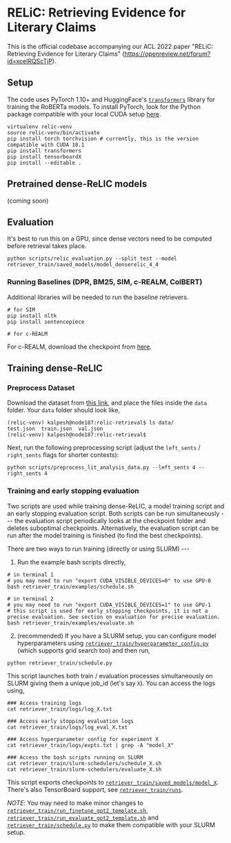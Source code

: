 # RELiC: Retrieving Evidence for Literary Claims

This is the official codebase accompanying our ACL 2022 paper "RELiC: Retrieving Evidence for Literary Claims" (https://openreview.net/forum?id=xcelRQScTjP).

## Setup

The code uses PyTorch 1.10+ and HuggingFace's [`transformers`](https://github.com/huggingface/transformers) library for training the RoBERTa models. To install PyTorch, look for the Python package compatible with your local CUDA setup [here](https://pytorch.org).

```
virtualenv relic-venv
source relic-venv/bin/activate
pip install torch torchvision # currently, this is the version compatible with CUDA 10.1
pip install transformers
pip install tensorboardX
pip install --editable .
```

## Pretrained dense-ReLIC models

(coming soon)


## Evaluation

It's best to run this on a GPU, since dense vectors need to be computed before retrieval takes place.

```
python scripts/relic_evaluation.py --split test --model retriever_train/saved_models/model_denserelic_4_4
```

### Running Baselines (DPR, BM25, SIM, c-REALM, ColBERT)

Additional libraries will be needed to run the baseline retrievers.

```
# for SIM
pip install nltk
pip install sentencepiece

# for c-REALM

```

For c-REALM, download the checkpoint from [here](https://storage.googleapis.com/rt-checkpoint/retriever.zip).

## Training dense-ReLIC

### Preprocess Dataset

Download the dataset from [this link](https://drive.google.com/drive/folders/1A-UhzFdeLiEuTa6cvwSmHKMc1gSBvEGB?usp=sharing), and place the files inside the `data` folder. Your `data` folder should look like,

```
(relic-venv) kalpesh@node187:relic-retrieval$ ls data/
test.json  train.json  val.json
(relic-venv) kalpesh@node187:relic-retrieval$
```

Next, run the following preprocessing script (adjust the `left_sents` / `right_sents` flags for shorter contexts):

```
python scripts/preprocess_lit_analysis_data.py --left_sents 4 --right_sents 4
```

### Training and early stopping evaluation

Two scripts are used while training dense-ReLIC, a model training script and an early stopping evaluation script. Both scripts can be run simultaneously --- the evaluation script periodically looks at the checkpoint folder and deletes suboptimal checkpoints. Alternatively, the evaluation script can be run after the model training is finished (to find the best checkpoints).

There are two ways to run training (directly or using SLURM) ---

1. Run the example bash scripts directly,

```
# in terminal 1
# you may need to run "export CUDA_VISIBLE_DEVICES=0" to use GPU-0
bash retriever_train/examples/schedule.sh

# in terminal 2
# you may need to run "export CUDA_VISIBLE_DEVICES=1" to use GPU-1
# this script is used for early stopping checkpoints, it is not a precise evaluation. See section on evaluation for precise evaluation.
bash retriever_train/examples/evaluate.sh
```

2. (recommended) If you have a SLURM setup, you can configure model hyperparameters using [`retriever_train/hyperparameter_config.py`](retriever_train/hyperparameter_config.py) (which supports grid search too) and then run,

```
python retriever_train/schedule.py
```

This script launches both train / evaluation processes simultaneously on SLURM giving them a unique job_id (let's say `X`). You can access the logs using,

```
### Access training logs
cat retriever_train/logs/log_X.txt

### Access early stopping evaluation logs
cat retriever_train/logs/log_eval_X.txt

### Access hyperparameter config for experiment X
cat retriever_train/logs/expts.txt | grep -A "model_X"

### Access the bash scripts running on SLURM
cat retriever_train/slurm-schedulers/schedule_X.sh
cat retriever_train/slurm-schedulers/evaluate_X.sh
```

This script exports checkpoints to [`retriever_train/saved_models/model_X`](retriever_train/saved_models/model_X). There's also TensorBoard support, see [`retriever_train/runs`](retriever_train/runs).

*NOTE*: You may need to make minor changes to [`retriever_train/run_finetune_gpt2_template.sh`](retriever_train/run_finetune_gpt2_template.sh), [`retriever_train/run_evaluate_gpt2_template.sh`](retriever_train/run_evaluate_gpt2_template.sh) and [`retriever_train/schedule.py`](retriever_train/schedule.py) to make them compatible with your SLURM setup.

